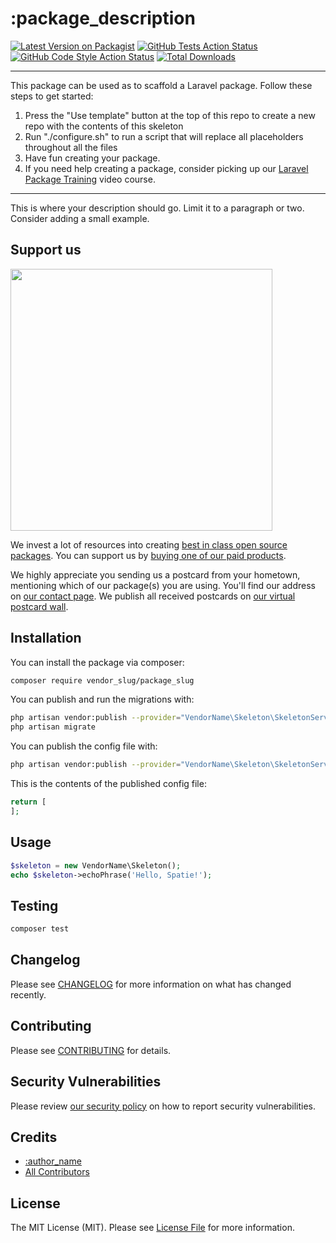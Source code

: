 # :package_description

[![Latest Version on Packagist](https://img.shields.io/packagist/v/vendor_slug/package_slug.svg?style=flat-square)](https://packagist.org/packages/vendor_slug/package_slug)
[![GitHub Tests Action Status](https://img.shields.io/github/workflow/status/vendor_slug/package_slug/run-tests?label=tests)](https://github.com/vendor_slug/package_slug/actions?query=workflow%3Arun-tests+branch%3Amaster)
[![GitHub Code Style Action Status](https://img.shields.io/github/workflow/status/vendor_slug/package_slug/Check%20&%20fix%20styling?label=code%20style)](https://github.com/vendor_slug/package_slug/actions?query=workflow%3A"Check+%26+fix+styling"+branch%3Amaster)
[![Total Downloads](https://img.shields.io/packagist/dt/vendor_slug/package_slug.svg?style=flat-square)](https://packagist.org/packages/vendor_slug/package_slug)

---
This package can be used as to scaffold a Laravel package. Follow these steps to get started:

1. Press the "Use template" button at the top of this repo to create a new repo with the contents of this skeleton
2. Run "./configure.sh" to run a script that will replace all placeholders throughout all the files
3. Have fun creating your package.
4. If you need help creating a package, consider picking up our <a href="https://laravelpackage.training">Laravel Package Training</a> video course.
---

This is where your description should go. Limit it to a paragraph or two. Consider adding a small example.

## Support us

[<img src="https://github-ads.s3.eu-central-1.amazonaws.com/:package_name.jpg?t=1" width="419px" />](https://spatie.be/github-ad-click/:package_name)

We invest a lot of resources into creating [best in class open source packages](https://spatie.be/open-source). You can support us by [buying one of our paid products](https://spatie.be/open-source/support-us).

We highly appreciate you sending us a postcard from your hometown, mentioning which of our package(s) you are using. You'll find our address on [our contact page](https://spatie.be/about-us). We publish all received postcards on [our virtual postcard wall](https://spatie.be/open-source/postcards).

## Installation

You can install the package via composer:

```bash
composer require vendor_slug/package_slug
```

You can publish and run the migrations with:

```bash
php artisan vendor:publish --provider="VendorName\Skeleton\SkeletonServiceProvider" --tag="package_slug-migrations"
php artisan migrate
```

You can publish the config file with:
```bash
php artisan vendor:publish --provider="VendorName\Skeleton\SkeletonServiceProvider" --tag="package_slug-config"
```

This is the contents of the published config file:

```php
return [
];
```

## Usage

```php
$skeleton = new VendorName\Skeleton();
echo $skeleton->echoPhrase('Hello, Spatie!');
```

## Testing

```bash
composer test
```

## Changelog

Please see [CHANGELOG](CHANGELOG.md) for more information on what has changed recently.

## Contributing

Please see [CONTRIBUTING](.github/CONTRIBUTING.md) for details.

## Security Vulnerabilities

Please review [our security policy](../../security/policy) on how to report security vulnerabilities.

## Credits

- [:author_name](https://github.com/:author_username)
- [All Contributors](../../contributors)

## License

The MIT License (MIT). Please see [License File](LICENSE.md) for more information.
